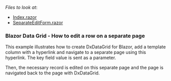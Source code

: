 <!-- default file list -->
*Files to look at*:

* [Index.razor](./CS/DataGridSeparateEditForm/Pages/Index.razor)
* [SeparateEditForm.razor](./CS/DataGridSeparateEditForm/Pages/AdditionalPages/SeparateEditForm.razor)
<!-- default file list end -->

### Blazor Data Grid - How to edit a row on a separate page

This example illustrates how to create DxDataGrid for Blazor, add a template column with a hyperlink and navigate to a separate page using this hyperlink. The key field value is sent as a parameter. 

Then, the necessary record is edited on this separate page and the page is navigated back to the page with DxDataGrid.
